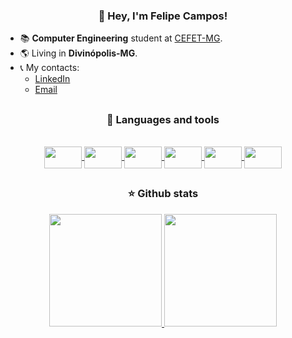<!-- <img src="https://raw.githubusercontent.com/MicaelliMedeiros/micaellimedeiros/master/image/computer-illustration.png" min-width="400px" max-width="400px" width="400px" align="right" alt="Computador fco3lho"> -->

<h3 align="center"> 👤 Hey, I'm Felipe Campos! </h3>

<ul align="left">
  <li>📚 <strong>Computer Engineering</strong> student at <a href="https://www.cefetmg.br">CEFET-MG</a>.</li>
  <li>🌎 Living in <strong>Divinópolis-MG</strong>.</li>
  <li>
    📞 My contacts:
    <ul>
      <li><a href="https://www.linkedin.com/in/fco3lho" target="_blank">LinkedIn</a></li>
      <li><a href="mailto:felipecampos50123@gmail.com" target="_blank">Email</a></li>
    </ul>
  </li>
</ul>

##
<h3 align="center">🔧 Languages and tools</h3>

<div display="flex" align="center"><br>

  <a href="https://devdocs.io/c/">
    <img align="center" height="35" width="60" src="https://cdn.jsdelivr.net/gh/devicons/devicon/icons/c/c-plain.svg">
  </a>
  
  <a href="https://cplusplus.com">
    <img align="center" height="35" width="60" src="https://cdn.jsdelivr.net/gh/devicons/devicon/icons/cplusplus/cplusplus-plain.svg">
  </a>
  
 <a href="https://www.python.org">
    <img align="center" height="35" width="60" src="https://cdn.jsdelivr.net/gh/devicons/devicon/icons/python/python-original.svg">
 </a>
 
 <a href="https://developer.mozilla.org/pt-BR/docs/Web/JavaScript">
    <img align="center" height="35" width="60" src="https://cdn.jsdelivr.net/gh/devicons/devicon/icons/javascript/javascript-original.svg">
 </a>
 
  <a href="https://developer.mozilla.org/pt-BR/docs/Web/HTML">
    <img align="center" height="35" width="60" src="https://cdn.jsdelivr.net/gh/devicons/devicon/icons/html5/html5-original.svg">
  </a>
  
  <a href="https://developer.mozilla.org/pt-BR/docs/Web/CSS">
    <img align="center" height="35" width="60" src="https://cdn.jsdelivr.net/gh/devicons/devicon/icons/css3/css3-original.svg">
  </a>
  
  
  
  
  
<!--  
 <a href="https://git-scm.com">
    <img align="center" height="40" width="60" src="https://cdn.jsdelivr.net/gh/devicons/devicon/icons/git/git-original.svg">
 </a>
 
 <a href="https://github.com">
    <img align="center" height="40" width="60" src="https://cdn.jsdelivr.net/gh/devicons/devicon/icons/github/github-original.svg">
 </a>
 
  <a href="https://ubuntu.com/download">
    <img align="center" height="40" width="60" src="https://cdn.jsdelivr.net/gh/devicons/devicon/icons/ubuntu/ubuntu-plain.svg">
  </a>
 --> 
</div>

##
<h3 align="center">⭐ Github stats</h3>

<div align="center">
  <a href="https://github.com/fco3lho">
  <img height="180em" src="https://github-readme-stats.vercel.app/api/top-langs/?username=fco3lho&layout=compact&langs_count=6&theme=prussian&hide_border=true"/>
  <img height="180em" src="https://github-readme-stats.vercel.app/api?username=fco3lho&show_icons=true&include_all_commits=true&theme=prussian&hide_border=true"
</div>
